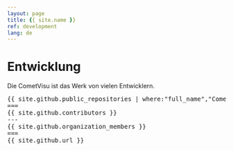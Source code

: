```yaml
---
layout: page
title: {{ site.name }}
ref: development
lang: de
---
```


Entwicklung
===========

Die CometVisu ist das Werk von vielen Entwicklern.

<pre>
{{ site.github.public_repositories | where:"full_name","CometVisu/CometVisu" }}
===
{{ site.github.contributors }}
---
{{ site.github.organization_members }}
===
{{ site.github.url }}
</pre>